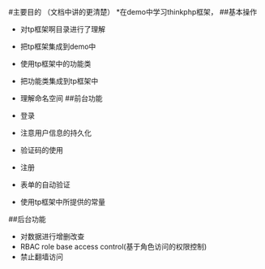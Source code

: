 #主要目的 （文档中讲的更清楚）
*在demo中学习thinkphp框架，
##基本操作 
* 对tp框架啊目录进行了理解
* 把tp框架集成到demo中
* 使用tp框架中的功能类
* 把功能类集成到tp框架中
* 理解命名空间
##前台功能
* 登录
*  注意用户信息的持久化
*  验证码的使用

* 注册
* 表单的自动验证

* 使用tp框架中所提供的常量

##后台功能
* 对数据进行增删改查
* RBAC role base access control(基于角色访问的权限控制)
* 禁止翻墙访问